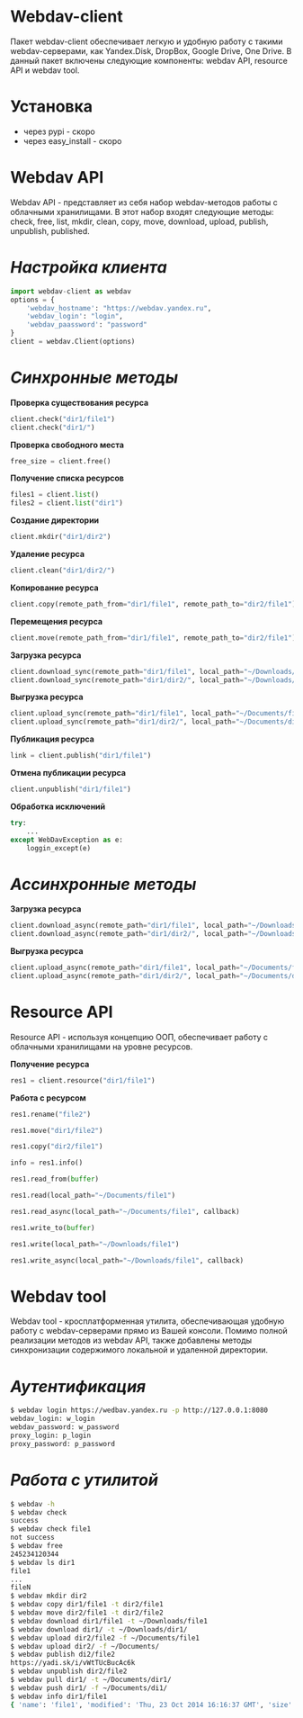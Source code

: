 Webdav-client
===========

Пакет webdav-client обеспечивает легкую и удобную работу с такими webdav-серверами, как Yandex.Disk, DropBox, Google Drive, One Drive.
В данный пакет включены следующие компоненты: webdav API, resource API и webdav tool.

Установка
===
* через pypi - скоро
* через easy_install - скоро

Webdav API
===

Webdav API - представляет из себя набор webdav-методов работы с облачными хранилищами. В этот набор входят следующие методы: check, free, list, mkdir, clean, copy, move, download, upload, publish, unpublish, published.

*Настройка клиента*
=
```python
import webdav-client as webdav
options = {
    'webdav_hostname': "https://webdav.yandex.ru",
    'webdav_login': "login",
    'webdav_paassword': "password"
}
client = webdav.Client(options)
```

*Синхронные методы*
=

**Проверка существования ресурса**

```python
client.check("dir1/file1")
client.check("dir1/")
```

**Проверка свободного места**

```python
free_size = client.free()
```

**Получение списка ресурсов**

```python
files1 = client.list()
files2 = client.list("dir1")
```

**Создание директории**

```python
client.mkdir("dir1/dir2")
```

**Удаление ресурса**

```python
client.clean("dir1/dir2/")
```

**Копирование ресурса**

```python
client.copy(remote_path_from="dir1/file1", remote_path_to="dir2/file1")
```

**Перемещения ресурса**

```python
client.move(remote_path_from="dir1/file1", remote_path_to="dir2/file1")
```

**Загрузка ресурса**

```python
client.download_sync(remote_path="dir1/file1", local_path="~/Downloads/file1")
client.download_sync(remote_path="dir1/dir2/", local_path="~/Downloads/dir2/")
```

**Выгрузка ресурса**

```python
client.upload_sync(remote_path="dir1/file1", local_path="~/Documents/file1")
client.upload_sync(remote_path="dir1/dir2/", local_path="~/Documents/dir2/")
```

**Публикация ресурса**

```python
link = client.publish("dir1/file1")
```

**Отмена публикации ресурса**

```python
client.unpublish("dir1/file1")
```

**Обработка исключений**

```python
try:
    ...
except WebDavException as e:
    loggin_except(e)
```

*Ассинхронные методы*
=

**Загрузка ресурса**

```python
client.download_async(remote_path="dir1/file1", local_path="~/Downloads/file1", callback=callback)
client.download_async(remote_path="dir1/dir2/", local_path="~/Downloads/dir2/", callback=callback)
```

**Выгрузка ресурса**

```python
client.upload_async(remote_path="dir1/file1", local_path="~/Documents/file1", callback=callback)
client.upload_async(remote_path="dir1/dir2/", local_path="~/Documents/dir2/", callback=callback)
```

Resource API
===

Resource API - используя концепцию ООП, обеспечивает работу с облачными хранилищами на уровне ресурсов.

**Получение ресурса**

```python
res1 = client.resource("dir1/file1")
```

**Работа с ресурсом**

```python
res1.rename("file2")

res1.move("dir1/file2")

res1.copy("dir2/file1")

info = res1.info()

res1.read_from(buffer)

res1.read(local_path="~/Documents/file1")

res1.read_async(local_path="~/Documents/file1", callback)

res1.write_to(buffer)

res1.write(local_path="~/Downloads/file1")

res1.write_async(local_path="~/Downloads/file1", callback)
```

Webdav tool
===

Webdav tool - кросплатформенная утилита, обеспечивающая удобную работу с webdav-серверами прямо из Вашей консоли. Помимо полной реализации методов из webdav API, также добавлены методы синхронизации содержимого локальной и удаленной директории.

*Аутентификация*
=

```bash
$ webdav login https://wedbav.yandex.ru -p http://127.0.0.1:8080
webdav_login: w_login
webdav_password: w_password
proxy_login: p_login
proxy_password: p_password
```

*Работа с утилитой*
=
```bash
$ webdav -h
$ webdav check
success
$ webdav check file1
not success
$ webdav free
245234120344
$ webdav ls dir1
file1
...
fileN
$ webdav mkdir dir2
$ webdav copy dir1/file1 -t dir2/file1
$ webdav move dir2/file1 -t dir2/file2
$ webdav download dir1/file1 -t ~/Downloads/file1
$ webdav download dir1/ -t ~/Downloads/dir1/
$ webdav upload dir2/file2 -f ~/Documents/file1
$ webdav upload dir2/ -f ~/Documents/
$ webdav publish di2/file2
https://yadi.sk/i/vWtTUcBucAc6k
$ webdav unpublish dir2/file2
$ webdav pull dir1/ -t ~/Documents/dir1/
$ webdav push dir1/ -f ~/Documents/di1/
$ webdav info dir1/file1
{ 'name': 'file1', 'modified': 'Thu, 23 Oct 2014 16:16:37 GMT', 'size': '3460064', 'created': '2014-10-23T16:16:37Z'}
```
